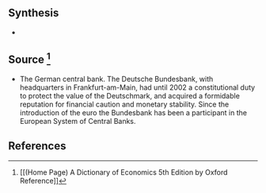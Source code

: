 ## Synthesis
- 
## Source [^1]
- The German central bank. The Deutsche Bundesbank, with headquarters in Frankfurt-am-Main, had until 2002 a constitutional duty to protect the value of the Deutschmark, and acquired a formidable reputation for financial caution and monetary stability. Since the introduction of the euro the Bundesbank has been a participant in the European System of Central Banks.
## References

[^1]: [[(Home Page) A Dictionary of Economics 5th Edition by Oxford Reference]]